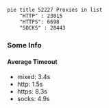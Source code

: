 
```mermaid
pie title 52227 Proxies in list
    "HTTP" : 23015
    "HTTPS": 6698
    "SOCKS" : 28443
```

### Some Info
#### Average Timeout

- mixed: 3.4s
- http: 1.5s
- https: 8.3s
- socks: 4.9s